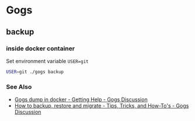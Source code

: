 # Gogs

## backup

### inside docker container

Set environment variable `USER=git`

```bash
USER=git ./gogs backup
```

### See Also

- [Gogs dump in docker - Getting Help - Gogs Discussion](https://discuss.gogs.io/t/gogs-dump-in-docker/451)
- [How to backup, restore and migrate - Tips, Tricks, and How-To's - Gogs Discussion](https://discuss.gogs.io/t/how-to-backup-restore-and-migrate/991)